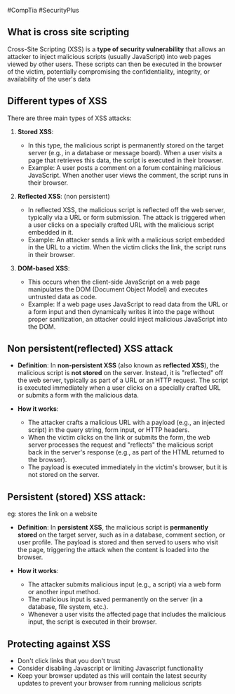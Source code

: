 #CompTia #SecurityPlus 
## What is cross site scripting 
Cross-Site Scripting (XSS) is a **type of security vulnerability** that allows an attacker to inject malicious scripts (usually JavaScript) into web pages viewed by other users. These scripts can then be executed in the browser of the victim, potentially compromising the confidentiality, integrity, or availability of the user's data

## Different types of XSS
There are three main types of XSS attacks:
1. **Stored XSS**:
    - In this type, the malicious script is permanently stored on the target server (e.g., in a database or message board). When a user visits a page that retrieves this data, the script is executed in their browser.
    - Example: A user posts a comment on a forum containing malicious JavaScript. When another user views the comment, the script runs in their browser.
2. **Reflected XSS**: (non persistent)
    - In reflected XSS, the malicious script is reflected off the web server, typically via a URL or form submission. The attack is triggered when a user clicks on a specially crafted URL with the malicious script embedded in it.
    - Example: An attacker sends a link with a malicious script embedded in the URL to a victim. When the victim clicks the link, the script runs in their browser.
3. **DOM-based XSS**:
    
    - This occurs when the client-side JavaScript on a web page manipulates the DOM (Document Object Model) and executes untrusted data as code.
    - Example: If a web page uses JavaScript to read data from the URL or a form input and then dynamically writes it into the page without proper sanitization, an attacker could inject malicious JavaScript into the DOM.
## Non persistent(reflected) XSS attack
- **Definition**: In **non-persistent XSS** (also known as **reflected XSS**), the malicious script is **not stored** on the server. Instead, it is "reflected" off the web server, typically as part of a URL or an HTTP request. The script is executed immediately when a user clicks on a specially crafted URL or submits a form with the malicious data.
    
- **How it works**:
    
    - The attacker crafts a malicious URL with a payload (e.g., an injected script) in the query string, form input, or HTTP headers.
    - When the victim clicks on the link or submits the form, the web server processes the request and "reflects" the malicious script back in the server's response (e.g., as part of the HTML returned to the browser).
    - The payload is executed immediately in the victim's browser, but it is not stored on the server.

## Persistent (stored) XSS attack: 
eg: stores the link on a website 
- **Definition**: In **persistent XSS**, the malicious script is **permanently stored** on the target server, such as in a database, comment section, or user profile. The payload is stored and then served to users who visit the page, triggering the attack when the content is loaded into the browser.
    
- **How it works**:
    
    - The attacker submits malicious input (e.g., a script) via a web form or another input method.
    - The malicious input is saved permanently on the server (in a database, file system, etc.).
    - Whenever a user visits the affected page that includes the malicious input, the script is executed in their browser.

## Protecting against XSS
- Don't click links that you don't trust
- Consider disabling Javascript or limiting Javascript functionality
- Keep your browser updated as this will contain the latest security updates to prevent your browser from running malicious scripts 
